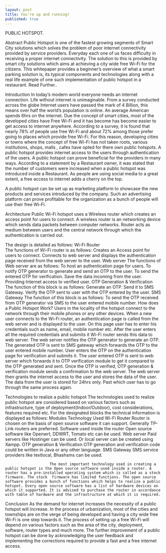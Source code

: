 ```yaml
---
layout: post
title: You're up and running!
published: true
---
```

PUBLIC HOTSPOT. 

Abstract
Public Hotspot  is one of the fastest growing segments of Smart City solutions which solves the problem of poor internet connectivity provided by service providers. Everyday each one of us faces difficulty in receiving a proper internet connectivity. The solution to this is provided by smart city solutions which aims at achieving a city wide free Wi-Fi for the citizens. This whitepaper provides a beginner’s overview of what a smart parking solution is, its typical components and technologies along with a real life example of one such implementation of public hotspot in a restaurant. Read Further..

Introduction
                In today’s modern world everyone needs an internet connection. Life without internet is unimaginable. From a survey conducted across the globe Internet users have passed the mark of 4 Billion, this means over half the world’s population is online. An average American spends 6hrs on the internet. Due the concept of smart cities, most of the developed cities have Free Wi-Fi and it has become has become easier to get access to internet anywhere. According to a survey, it is found that nearly 78% of people use free Wi-Fi and about  72% among those prefer going to places which provide free Wi-Fi. For this reason, developing cities or towns where the concept of free Wi-Fi has not taken roots, various institutions, shops, malls , cafes have opted for there own public hotspots. A public hotspot provides internet access to the users through authentication of the users.
               A public hotspot can prove beneficial for the providers in many ways. According to a statement by a Restaurant owner, it was stated that the number of customers were increased when a public hotspot was introduced inside a Restaurant. As people are using social media to a great extent, a free access to internet adds a cherry on the top. 

A public hotspot can be set up as marketing platform to showcase the new products and services introduced by the company. Such an advertising platform can prove profitable for the organization as a bunch of people will use their free Wi-Fi.  

Architecture
Public Wi-Fi hotspot uses a Wireless router which creates an access point for users to connect. A wireless router is an networking device which sends data packets between computer networks. Router acts as medium between users and the central network through which the authentication is carried out. 

The design is detailed as follows:
Wi-Fi Router  
The functions of Wi-Fi router is as follows:
Creates an Access point for users to connect.
Connects to web server and displays the authentication page received from the web server to the user.
Web server 
The functions of Web server are as follows:
To host an authentication page for users.
To notify OTP generator to generate and send an OTP to the user.
To send the entered OTP for verification.
Save the data incoming from the user.
Providing Internet access to verified user.
OTP Generation & Verification
The function of this block is as follows:
Generate an OTP.
Send it to SMS Gateway.
Verify the OTP sent to user with the OTP entered by the user.
SMS Gateway 
The function of this block is as follows:
To send the OTP received from OTP generator via SMS to the user entered mobile number.
How does a Public Hotspot Work?
Users in the locality of the hotspot connect to the network through their mobile phones or any other devices.
When a new user connects to the Wi-Fi router, an authentication page is called from the web server and is displayed to the user. On this page user has to enter his credentials such as name, email, mobile number etc.
After the user enters all the required credentials and submits it Wi-Fi router sends this data to web server.
The web server notifies the OTP generator to generate an OTP.
The generated OTP is sent to SMS gateway which forwards the OTP to the user entered mobile number. 
User enters the OTP on the authentication page for verification and submits it.
The user entered OTP is sent to web server which forwards it to OTP verification module to get it compared to the OTP generated and sent.
 Once the OTP is verified, OTP generation & verification module sends a confirmation to the web server.
The web server then grants the internet access to the user and stores the data of the user.
The data from the user is stored for 24hrs only. Past which user has to go through the same process again.



Technologies to realize a public hotspot
The technologies used to realize public hotspot are considered based on various factors such as infrastructure, type of deployment(Indoor/Outdoor), cost considerations, features required etc. 
For the designated blocks the technical information is displayed as follows:
Modules
Technology Used
Wi-Fi Router
Router is chosen on the basis of open source software it can support. Generally TP-Link routers are preferred.
Software used inside the router
Open source software like Openwrt, DDWRT, Tomato etc can be used.
Web server
Paid servers like Hostinger can be used. Or local server can be created using Xampp.
OTP generation & Verification
OTP generation and verification code could be written in Java or any other language.
SMS Gateway
SMS service providers like textlocal, Bhashsms can be used. 


                        The most important technology used in creating a public hotspot is the Open source software used inside a router. A router has a pre-installed operating system which is called as a stock firmware. The stock  firmware has limited functions. The open source software provides a bunch of functions which helps to realize a public hotspot. Every open source software has a list of hardware devices on which it supported. It is advised to purchase the router in accordance with table of hardware and the infrastructure at which it is required. 

Conclusion
           As the demand for internet increases the necessity of a public hotspot will increase. In the process of urbanization, most of the cities and townships are on the verge of being developed and having a city wide free Wi-Fi is one step towards it. The process of setting up a free Wi-Fi will depend on various factors such as the area of the city, deployment, software, router types and much more. The further improvement of a public hotspot can be done by acknowledging the user feedback and implementing the corrections required to provide a fast and a free internet access.
